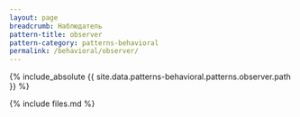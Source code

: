 ```yaml
---
layout: page
breadcrumb: Наблюдатель
pattern-title: observer
pattern-category: patterns-behavioral
permalink: /behavioral/observer/
---
```


{% include_absolute {{ site.data.patterns-behavioral.patterns.observer.path }} %}

{% include files.md %}
